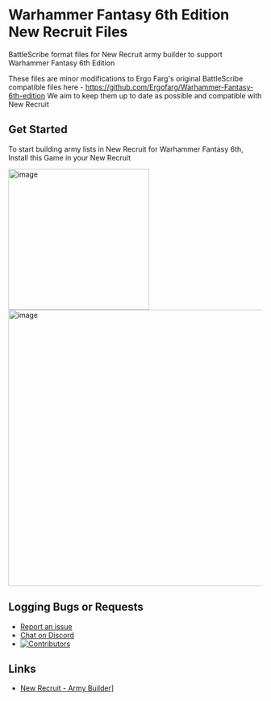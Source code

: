 Warhammer Fantasy 6th Edition New Recruit Files
==================
BattleScribe format files for New Recruit army builder to support Warhammer Fantasy 6th Edition

These files are minor modifications to Ergo Farg's original BattleScribe compatible files here - https://github.com/Ergofarg/Warhammer-Fantasy-6th-edition
We aim to keep them up to date as possible and compatible with New Recruit

## Get Started ##
To start building army lists in New Recruit for Warhammer Fantasy 6th, Install this Game in your New Recruit

<img width="279" alt="image" src="https://github.com/vflam/Warhammer-Fantasy-6th-edition/assets/43087/5374eb90-550f-4ee5-b400-c8b98eacef74">

<img width="548" alt="image" src="https://github.com/vflam/Warhammer-Fantasy-6th-edition/assets/43087/820a766e-276d-4e44-9104-8e5ecd63ca24">

## Logging Bugs or Requests
* [Report an issue](https://github.com/vflam/Warhammer-Fantasy-6th-edition/issues)
* [Chat on Discord](https://discord.com/channels/736936369670193332/1151528555595964467)
* [![Contributors](https://img.shields.io/github/contributors/BSData/TemplateDataRepo.svg?style=flat-square)]([https://github.com/BSData/TemplateDataRepo/graphs/contributors](https://github.com/vflam/Warhammer-Fantasy-6th-edition/graphs/contributors))

## Links ##
* [New Recruit - Army Builder](https://www.newrecruit.eu/)]
